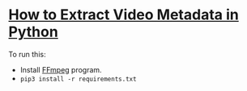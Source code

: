 # [How to Extract Video Metadata in Python]()
To run this:
- Install [FFmpeg](https://www.ffmpeg.org/) program.
- `pip3 install -r requirements.txt`